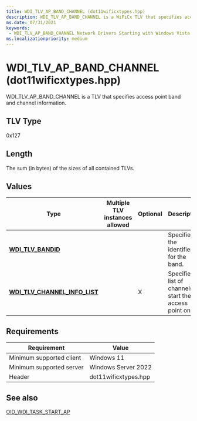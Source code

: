 ```yaml
---
title: WDI_TLV_AP_BAND_CHANNEL (dot11wificxtypes.hpp)
description: WDI_TLV_AP_BAND_CHANNEL is a WiFiCx TLV that specifies access point band and channel information.
ms.date: 07/31/2021
keywords:
 - WDI_TLV_AP_BAND_CHANNEL Network Drivers Starting with Windows Vista
ms.localizationpriority: medium
---
```


# WDI\_TLV\_AP\_BAND\_CHANNEL (dot11wificxtypes.hpp)


WDI\_TLV\_AP\_BAND\_CHANNEL is a TLV that specifies access point band and channel information.

 

## TLV Type


0x127

## Length


The sum (in bytes) of the sizes of all contained TLVs.

## Values


| Type                                                               | Multiple TLV instances allowed | Optional | Description                                                |
|--------------------------------------------------------------------|--------------------------------|----------|------------------------------------------------------------|
| [**WDI\_TLV\_BANDID**](wdi-tlv-bandid.md)                         |                                |          | Specifies the identifier for the band.                     |
| [**WDI\_TLV\_CHANNEL\_INFO\_LIST**](wdi-tlv-channel-info-list.md) |                                | X        | Specifies a list of channels to start the access point on. |

 

## Requirements

|Requirement|Value|
|--- |--- |
|Minimum supported client|Windows 11|
|Minimum supported server|Windows Server 2022|
|Header|dot11wificxtypes.hpp|

## See also


[OID\_WDI\_TASK\_START\_AP](./oid-wdi-task-start-ap.md)

 

